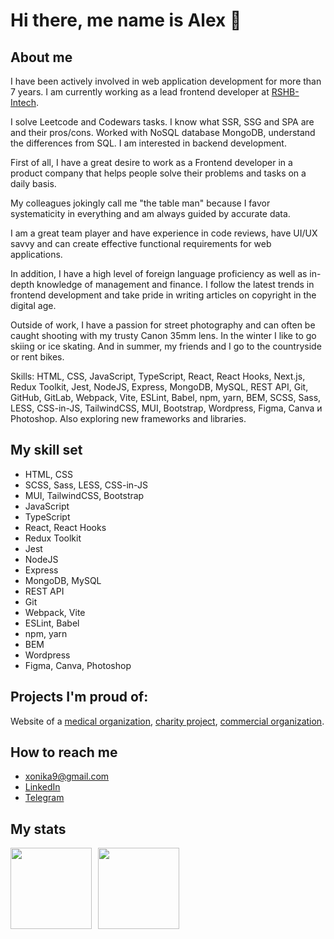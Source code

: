 # Hi there, me name is Alex 👋

## About me

I have been actively involved in web application development for more than 7 years. I am currently working as a lead frontend developer at [RSHB-Intech](https://rshb-intech.ru/rshb-intech).

I solve Leetcode and Codewars tasks. I know what SSR, SSG and SPA are and their pros/cons. Worked with NoSQL database MongoDB, understand the differences from SQL. I am interested in backend development.

First of all, I have a great desire to work as a Frontend developer in a product company that helps people solve their problems and tasks on a daily basis.

My colleagues jokingly call me "the table man" because I favor systematicity in everything and am always guided by accurate data.

I am a great team player and have experience in code reviews, have UI/UX savvy and can create effective functional requirements for web applications.

In addition, I have a high level of foreign language proficiency as well as in-depth knowledge of management and finance. I follow the latest trends in frontend development and take pride in writing articles on copyright in the digital age.

Outside of work, I have a passion for street photography and can often be caught shooting with my trusty Canon 35mm lens. In the winter I like to go skiing or ice skating. And in summer, my friends and I go to the countryside or rent bikes.

Skills: HTML, CSS, JavaScript, TypeScript, React, React Hooks, Next.js, Redux Toolkit, Jest, NodeJS, Express, MongoDB, MySQL, REST API, Git, GitHub, GitLab, Webpack, Vite, ESLint, Babel, npm, yarn, BEM, SCSS, Sass, LESS, CSS-in-JS, TailwindCSS, MUI, Bootstrap, Wordpress, Figma, Canva и Photoshop.
Also exploring new frameworks and libraries.

## My skill set

* HTML, CSS
* SCSS, Sass, LESS, CSS-in-JS
* MUI, TailwindCSS, Bootstrap
* JavaScript
* TypeScript
* React, React Hooks
* Redux Toolkit
* Jest
* NodeJS
* Express
* MongoDB, MySQL
* REST API
* Git
* Webpack, Vite
* ESLint, Babel
* npm, yarn
* BEM
* Wordpress
* Figma, Canva, Photoshop

## Projects I'm proud of:
Website of a [medical organization](https://irgpc.ru/), [charity project](https://xn--80abh4ara1ao.xn--p1ai/), [commercial organization](https://timber.krona-baikal.com/).

## How to reach me

* xonika9@gmail.com
* [LinkedIn](https://www.linkedin.com/in/alex-beltyukov/)
* [Telegram](https://t.me/xonika9)

## My stats

<div>
<a href="https://github-readme-stats-x9.vercel.app/api?username=xonika9&hide=stars,contribs&show_icons=true">
  <img  align="left" height="130" style="margin-right: 10px" src="https://github-readme-stats-x9.vercel.app/api?username=xonika9&hide=stars,contribs&show_icons=true" />
</a>
<a href="https://github-readme-stats-x9.vercel.app/api/top-langs/?username=xonika9&layout=compact">
  <img align="left" height="130" src="https://github-readme-stats-x9.vercel.app/api/top-langs/?username=xonika9&layout=compact" />
</a>
</div>
